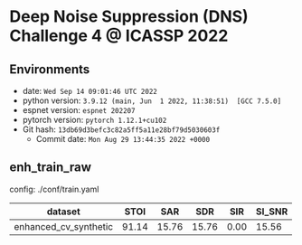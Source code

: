 # Deep Noise Suppression (DNS) Challenge 4 @ ICASSP 2022

## Environments
- date: `Wed Sep 14 09:01:46 UTC 2022`
- python version: `3.9.12 (main, Jun  1 2022, 11:38:51)  [GCC 7.5.0]`
- espnet version: `espnet 202207`
- pytorch version: `pytorch 1.12.1+cu102`
- Git hash: `13db69d3befc3c82a5ff5a11e28bf79d5030603f`
  - Commit date: `Mon Aug 29 13:44:35 2022 +0000`


## enh_train_raw

config: ./conf/train.yaml

|dataset|STOI|SAR|SDR|SIR|SI_SNR|
|---|---|---|---|---|---|
|enhanced_cv_synthetic|91.14|15.76|15.76|0.00|15.56|
